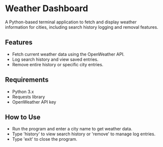 # Weather Dashboard
A Python-based terminal application to fetch and display weather information for cities, including search history logging and removal features.

## Features
- Fetch current weather data using the OpenWeather API.
- Log search history and view saved entries.
- Remove entire history or specific city entries.

## Requirements
- Python 3.x
- Requests library
- OpenWeather API key

## How to Use
- Run the program and enter a city name to get weather data.
- Type 'history' to view search history or 'remove' to manage log entries.
- Type 'exit' to close the program.
